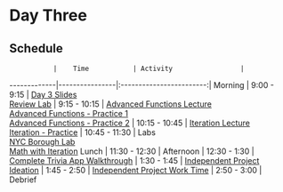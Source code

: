# Day Three

## Schedule
 	           |	Time           | Activity                 |
-------------|----------------|:------------------------:|
 Morning	   |  9:00 - 9:15   | [Day 3 Slides](https://docs.google.com/presentation/d/1liExMeMs9lzwJPD3lPF4wcJLl3yMBHvC6CowKHUgTdA/edit?usp=sharing)<br>[Review Lab]()
       	     |  9:15 - 10:15  | [Advanced Functions Lecture](https://github.com/upperlinecode/intro-to-swift/blob/master/day-3/advanced-functions-lecture.md)<br>[Advanced Functions - Practice 1](https://github.com/upperlinecode/intro-to-swift/tree/master/day-3/AdvancedFunctionsPractice1.playground)<br>[Advanced Functions - Practice 2](https://github.com/upperlinecode/intro-to-swift/tree/master/day-3/AdvancedFunctionsPractice2.playground)
       	     |  10:15 - 10:45 | [Iteration Lecture](https://github.com/upperlinecode/intro-to-swift/blob/master/day-3/iterations-lecture.md)<br>[Iteration - Practice](https://github.com/upperlinecode/intro-to-swift/tree/master/day-3/IterationPractice.playground)
       	     |  10:45 - 11:30 | Labs<br>[NYC Borough Lab](https://github.com/upperlinecode/intro-to-swift/tree/master/day-3/NYBoroughs.playground)<br>[Math with Iteration](https://github.com/upperlinecode/intro-to-swift/tree/master/day-3/MathWithIteration.playground)
 Lunch       |  11:30 - 12:30 |
 Afternoon   |  12:30 - 1:30  | [Complete Trivia App Walkthrough](https://github.com/upperlinecode/intro-to-swift/blob/master/day-3/trivia-app-continued.md)
       	     |  1:30 - 1:45   | [Independent Project Ideation](https://github.com/upperlinecode/intro-to-swift/blob/master/day-3/independent-project-ideation.md)
       	     |  1:45 - 2:50   | [Independent Project Work Time](https://github.com/upperlinecode/intro-to-swift/blob/master/day-3/pair-project-ideation.md)
       	     |  2:50 - 3:00   | Debrief
